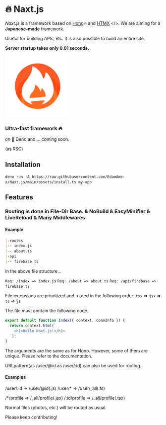 # 🔥 Naxt.js

_Naxt.js_ is a framework based on [Hono](https://github.com/honojs/hono)🔥 and [HTMX](https://htmx.org) </>.
We are aiming for a **Japanese-made** framework.

Useful for building APIs, etc.
It is also possible to build an entire site.

**Server startup takes only 0.01 seconds.**

<img src="/assets/icon.png" alt="naxt-js-logo" width="200" />

### Ultra-fast framework 🔥

on 🦕 Deno and ... coming soon.

(as RSC)

## Installation
`deno run -A https://raw.githubusercontent.com/EdamAme-x/Naxt.js/main/assets/install.ts my-app`

## Features

### Routing is done in File-Dir Base. & NoBuild & EasyMinifier & LiveReload & Many Middlewares

#### Example

```markdown
|-routes
|-- index.js
|-- about.ts
|-api
|-- firebase.ts
```

In the above file structure...

`Req: /index => index.js`
`Req: /about => about.ts`
`Req: /api/firebase => firebase.ts`

File extensions are prioritized and routed in the following order: `tsx` => `jsx` => `ts` => `js`

The file must contain the following code.

```js
export default function Index({ context, connInfo }) {
  return context.html(`
    <h1>Hello Naxt.js!</h1>
  `);
}
```

The arguments are the same as for Hono.
However, some of them are unique. Please refer to the documentation.

URLpattern(as /user/@id as /user/:id) can also be used for routing.

#### Examples
/user/:id => /user/@id(.js)
/user/* => /user/_all(.ts)

/*/profile => /_all/profile(.jsx)
/:id/profile => /_all/profile(.tsx)

Normal files (photos, etc.) will be routed as usual.

Please keep contributing! 

